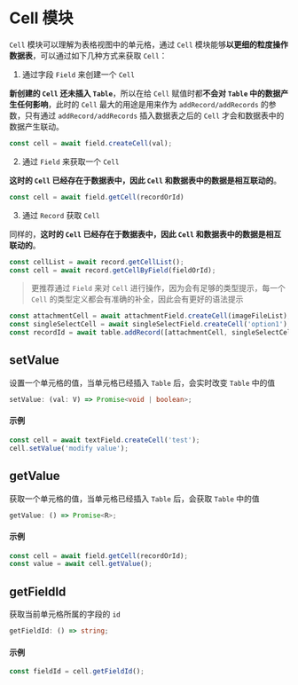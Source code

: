 # Cell 模块

`Cell` 模块可以理解为表格视图中的单元格，通过 `Cell` 模块能够**以更细的粒度操作数据表**，可以通过如下几种方式来获取 `Cell`：

1. 通过字段 `Field` 来创建一个 `Cell`
  
**新创建的 `Cell` 还未插入 `Table`**，所以在给 `Cell` 赋值时都**不会对 `Table` 中的数据产生任何影响**，此时的 `Cell` 最大的用途是用来作为 `addRecord/addRecords` 的参数，只有通过 `addRecord/addRecords` 插入数据表之后的 `Cell` 才会和数据表中的数据产生联动。

```typescript
const cell = await field.createCell(val);
````

2. 通过 `Field` 来获取一个 `Cell` 
  
**这时的 `Cell` 已经存在于数据表中，因此 `Cell` 和数据表中的数据是相互联动的**。

```typescript
const cell = await field.getCell(recordOrId)
```

3. 通过 `Record` 获取 `Cell`

同样的，**这时的 `Cell` 已经存在于数据表中，因此 `Cell` 和数据表中的数据是相互联动的**。

```typescript
const cellList = await record.getCellList();
const cell = await record.getCellByField(fieldOrId);
``` 

> 更推荐通过 `Field` 来对 `Cell` 进行操作，因为会有足够的类型提示，每一个 `Cell` 的类型定义都会有准确的补全，因此会有更好的语法提示
```typescript
const attachmentCell = await attachmentField.createCell(imageFileList);
const singleSelectCell = await singleSelectField.createCell('option1');
const recordId = await table.addRecord([attachmentCell, singleSelectCell]);
```

## setValue
设置一个单元格的值，当单元格已经插入 `Table` 后，会实时改变 `Table` 中的值

```typescript
setValue: (val: V) => Promise<void | boolean>;
```

#### 示例
```typescript
const cell = await textField.createCell('test');
cell.setValue('modify value');
```

## getValue
获取一个单元格的值，当单元格已经插入 `Table` 后，会获取 `Table` 中的值

```typescript
getValue: () => Promise<R>;
```

#### 示例
```typescript
const cell = await field.getCell(recordOrId);
const value = await cell.getValue();
```

## getFieldId
获取当前单元格所属的字段的 `id`

```typescript
getFieldId: () => string;
```

#### 示例
```typescript
const fieldId = cell.getFieldId();
```
